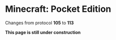 # Minecraft: Pocket Edition

Changes from protocol **105** to **113**

__This page is still under construction__
